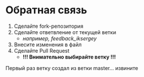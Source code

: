 # Обратная связь 
1. Сделайте fork-репозитория
2. Сделайте ответвление от текущей ветки
   - *например, feedback_iksergey*
3. Внесите изменения в файл
4. Сделайте Pull Request
   - **!!! Внимательно выбирайте ветку !!!** 

Первый раз ветку создал из ветки master... извините